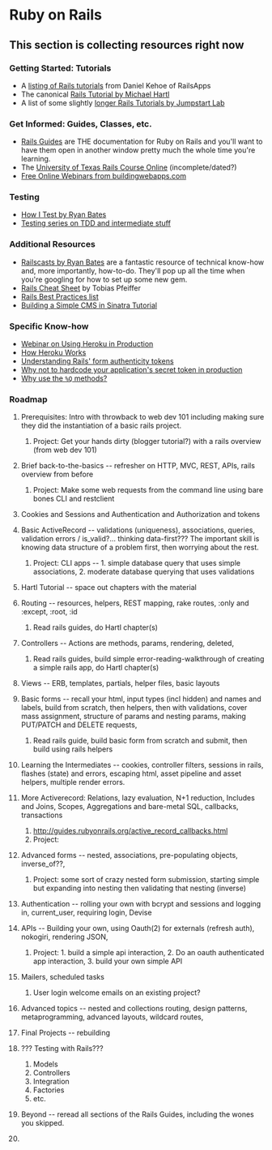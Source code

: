 # Ruby on Rails

## This section is collecting resources right now

### Getting Started: Tutorials

* A [listing of Rails tutorials](https://tutorials.railsapps.org/rails-tutorial) from Daniel Kehoe of RailsApps
* The canonical [Rails Tutorial by Michael Hartl](http://ruby.railstutorial.org/ruby-on-rails-tutorial-book)
* A list of some slightly [longer Rails Tutorials by Jumpstart Lab](http://tutorials.jumpstartlab.com/)

### Get Informed: Guides, Classes, etc.

* [Rails Guides](http://guides.rubyonrails.org/) are THE documentation for Ruby on Rails and you'll want to have them open in another window pretty much the whole time you're learning.
* The [University of Texas Rails Course Online](http://schneems.com/ut-rails) (incomplete/dated?)
* [Free Online Webinars from buildingwebapps.com](http://www.buildingwebapps.com/)

### Testing

* [How I Test by Ryan Bates](http://railscasts.com/episodes/275-how-i-test)
* [Testing series on TDD and intermediate stuff](http://www.rubyfocus.biz/class_video/2010/07/19/rails_tdd_class_1.html)

### Additional Resources

* [Railscasts by Ryan Bates](http://railscasts.com/) are a fantastic resource of technical know-how and, more importantly, how-to-do.  They'll pop up all the time when you're googling for how to set up some new gem.
* [Rails Cheat Sheet](http://pragtob.github.io/rails-beginner-cheatsheet/index.html) by Tobias Pfeiffer
* [Rails Best Practices list](http://rails-bestpractices.com/)
* [Building a Simple CMS in Sinatra Tutorial](http://www.sitepoint.com/a-simple-content-management-system-in-sinatra/)

### Specific Know-how

* [Webinar on Using Heroku in Production](https://blog.heroku.com/archives/2013/7/11/running-production-apps-on-heroku)
* [How Heroku Works](https://devcenter.heroku.com/articles/how-heroku-works)
* [Understanding Rails' form authenticity tokens](http://stackoverflow.com/questions/941594/understand-rails-authenticity-token)
* [Why not to hardcode your application's secret token in production](http://daniel.fone.net.nz/blog/2013/05/20/a-better-way-to-manage-the-rails-secret-token/)
* [Why use the `%Q` methods?](http://stackoverflow.com/questions/10144543/what-is-the-use-case-for-rubys-q-q-quoting-methods)


### Roadmap

1. Prerequisites: Intro with throwback to web dev 101 including making sure they did the instantiation of a basic rails project.
    1. Project: Get your hands dirty (blogger tutorial?) with a rails overview (from web dev 101)
2. Brief back-to-the-basics -- refresher on HTTP, MVC, REST, APIs, rails overview from before
    1. Project: Make some web requests from the command line using bare bones CLI and restclient
1. Cookies and Sessions and Authentication and Authorization and tokens
3. Basic ActiveRecord -- validations (uniqueness), associations, queries, validation errors / is_valid?... thinking data-first??? The important skill is knowing data structure of a problem first, then worrying about the rest.
    1. Project: CLI apps -- 1. simple database query that uses simple associations, 2. moderate database querying that uses validations
1. Hartl Tutorial -- space out chapters with the material
3. Routing -- resources, helpers, REST mapping, rake routes, :only and :except, :root, :id 
    1. Read rails guides, do Hartl chapter(s)
4. Controllers -- Actions are methods, params, rendering, deleted, 
    1. Read rails guides, build simple error-reading-walkthrough of creating a simple rails app, do Hartl chapter(s)
     
5. Views -- ERB, templates, partials, helper files, basic layouts
6. Basic forms -- recall your html, input types (incl hidden) and names and labels, build from scratch, then helpers, then with validations, cover mass assignment, structure of params and nesting params, making PUT/PATCH and DELETE requests, 
    1. Read rails guide, build basic form from scratch and submit, then build using rails helpers
3. Learning the Intermediates -- cookies, controller filters, sessions in rails, flashes (state) and errors, escaping html, asset pipeline and asset helpers, multiple render errors.
7. More Activerecord: Relations, lazy evaluation, N+1 reduction, Includes and Joins, Scopes, Aggregations and bare-metal SQL, callbacks, transactions
    1. http://guides.rubyonrails.org/active_record_callbacks.html
    1. Project: 
7. Advanced forms -- nested, associations, pre-populating objects, inverse_of??, 
    1. Project: some sort of crazy nested form submission, starting simple but expanding into nesting then validating that nesting (inverse)
4. Authentication -- rolling your own with bcrypt and sessions and logging in, current_user, requiring login, Devise
6. APIs -- Building your own, using Oauth(2) for externals (refresh auth), nokogiri, rendering JSON,
    1. Project: 1. build a simple api interaction, 2. Do an oauth authenticated app interaction, 3. build your own simple API
7. Mailers, scheduled tasks
    1. User login welcome emails on an existing project?
8. Advanced topics -- nested and collections routing, design patterns, metaprogramming, advanced layouts, wildcard routes,
8. Final Projects -- rebuilding
9. ??? Testing with Rails???
    1. Models
    2. Controllers
    3. Integration
    4. Factories
    5. etc.
1. Beyond -- reread all sections of the Rails Guides, including the wones you skipped.
2. 





